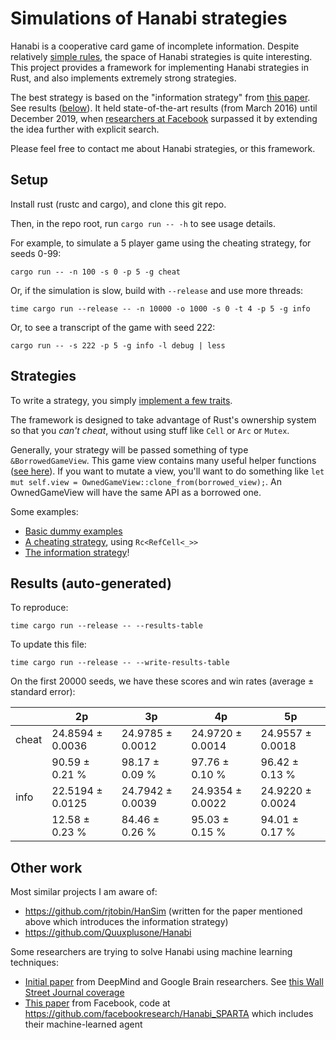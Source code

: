 # Simulations of Hanabi strategies

Hanabi is a cooperative card game of incomplete information.
Despite relatively [simple rules](https://boardgamegeek.com/article/10670613#10670613),
the space of Hanabi strategies is quite interesting.
This project provides a framework for implementing Hanabi strategies in Rust, and also implements extremely strong strategies.

The best strategy is based on the "information strategy" from
[this paper](https://d0474d97-a-62cb3a1a-s-sites.googlegroups.com/site/rmgpgrwc/research-papers/Hanabi_final.pdf).  See results ([below](#results)).
It held state-of-the-art results (from March 2016) until December 2019, when [researchers at Facebook](https://arxiv.org/abs/1912.02318) surpassed it by extending the idea further with explicit search.

Please feel free to contact me about Hanabi strategies, or this framework.

## Setup

Install rust (rustc and cargo), and clone this git repo.

Then, in the repo root, run `cargo run -- -h` to see usage details.

For example, to simulate a 5 player game using the cheating strategy, for seeds 0-99:
```
cargo run -- -n 100 -s 0 -p 5 -g cheat
```

Or, if the simulation is slow, build with `--release` and use more threads:
```
time cargo run --release -- -n 10000 -o 1000 -s 0 -t 4 -p 5 -g info
```

Or, to see a transcript of the game with seed 222:
```
cargo run -- -s 222 -p 5 -g info -l debug | less
```

## Strategies

To write a strategy, you simply [implement a few traits](src/strategy.rs).

The framework is designed to take advantage of Rust's ownership system
so that you *can't cheat*, without using stuff like `Cell` or `Arc` or `Mutex`.

Generally, your strategy will be passed something of type `&BorrowedGameView`.
This game view contains many useful helper functions ([see here](src/game.rs)).
If you want to mutate a view, you'll want to do something like
`let mut self.view = OwnedGameView::clone_from(borrowed_view);`.
An OwnedGameView will have the same API as a borrowed one.

Some examples:

- [Basic dummy examples](src/strategies/examples.rs)
- [A cheating strategy](src/strategies/cheating.rs), using `Rc<RefCell<_>>`
- [The information strategy](src/strategies/information.rs)!

## Results (auto-generated)

To reproduce:
```
time cargo run --release -- --results-table
```

To update this file:
```
time cargo run --release -- --write-results-table
```

On the first 20000 seeds, we have these scores and win rates (average ± standard error):

|         |   2p    |   3p    |   4p    |   5p    |
|---------|------------------|------------------|------------------|------------------|
| cheat   | 24.8594 ± 0.0036 | 24.9785 ± 0.0012 | 24.9720 ± 0.0014 | 24.9557 ± 0.0018 |
|         | 90.59 ± 0.21 % | 98.17 ± 0.09 % | 97.76 ± 0.10 % | 96.42 ± 0.13 % |
| info    | 22.5194 ± 0.0125 | 24.7942 ± 0.0039 | 24.9354 ± 0.0022 | 24.9220 ± 0.0024 |
|         | 12.58 ± 0.23 % | 84.46 ± 0.26 % | 95.03 ± 0.15 % | 94.01 ± 0.17 % |

## Other work

Most similar projects I am aware of:
- https://github.com/rjtobin/HanSim (written for the paper mentioned above which introduces the information strategy)
- https://github.com/Quuxplusone/Hanabi

Some researchers are trying to solve Hanabi using machine learning techniques:
- [Initial paper](https://arxiv.org/abs/1902.00506) from DeepMind and Google Brain researchers. See [this Wall Street Journal coverage](https://www.wsj.com/articles/why-the-card-game-hanabi-is-the-next-big-hurdle-for-artificial-intelligence-11553875351)
- [This paper](https://arxiv.org/abs/1912.02318) from Facebook, code at https://github.com/facebookresearch/Hanabi_SPARTA which includes their machine-learned agent
